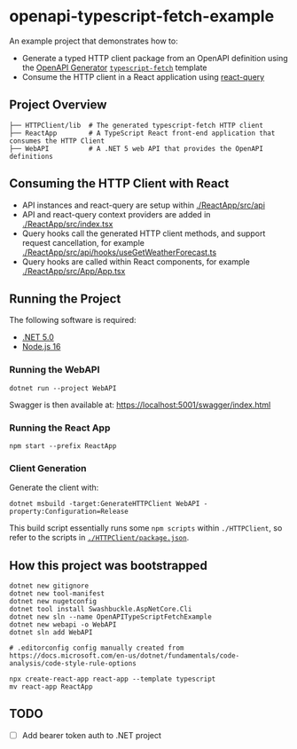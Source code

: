 # openapi-typescript-fetch-example

An example project that demonstrates how to:

- Generate a typed HTTP client package from an OpenAPI definition using the [OpenAPI Generator](https://github.com/OpenAPITools/openapi-generator) [`typescript-fetch`](https://github.com/OpenAPITools/openapi-generator/blob/master/docs/generators/typescript-fetch.md) template
- Consume the HTTP client in a React application using [react-query](https://github.com/tannerlinsley/react-query)

## Project Overview

```console
├── HTTPClient/lib  # The generated typescript-fetch HTTP client
├── ReactApp        # A TypeScript React front-end application that consumes the HTTP Client
├── WebAPI          # A .NET 5 web API that provides the OpenAPI definitions
```

## Consuming the HTTP Client with React

- API instances and react-query are setup within [./ReactApp/src/api](./ReactApp/src/api)
- API and react-query context providers are added in [./ReactApp/src/index.tsx](./ReactApp/src/index.tsx)
- Query hooks call the generated HTTP client methods, and support request cancellation, for example [./ReactApp/src/api/hooks/useGetWeatherForecast.ts](./ReactApp/src/api/hooks/useGetWeatherForecast.ts) 
- Query hooks are called within React components, for example [./ReactApp/src/App/App.tsx](./ReactApp/src/App/App.tsx)

## Running the Project

The following software is required:

- [.NET 5.0](https://dotnet.microsoft.com/download/dotnet/5.0)
- [Node.js 16](https://nodejs.org/)

### Running the WebAPI

```console
dotnet run --project WebAPI
```

Swagger is then available at: <https://localhost:5001/swagger/index.html>

### Running the React App

```console
npm start --prefix ReactApp
```

### Client Generation

Generate the client with:

```console
dotnet msbuild -target:GenerateHTTPClient WebAPI -property:Configuration=Release
```

This build script essentially runs some `npm scripts` within `./HTTPClient`, so refer to the scripts in [`./HTTPClient/package.json`](./HTTPClient/package.json).

## How this project was bootstrapped

```console
dotnet new gitignore
dotnet new tool-manifest
dotnet new nugetconfig
dotnet tool install Swashbuckle.AspNetCore.Cli
dotnet new sln --name OpenAPITypeScriptFetchExample
dotnet new webapi -o WebAPI
dotnet sln add WebAPI

# .editorconfig config manually created from https://docs.microsoft.com/en-us/dotnet/fundamentals/code-analysis/code-style-rule-options

npx create-react-app react-app --template typescript
mv react-app ReactApp
```

## TODO

- [ ] Add bearer token auth to .NET project
